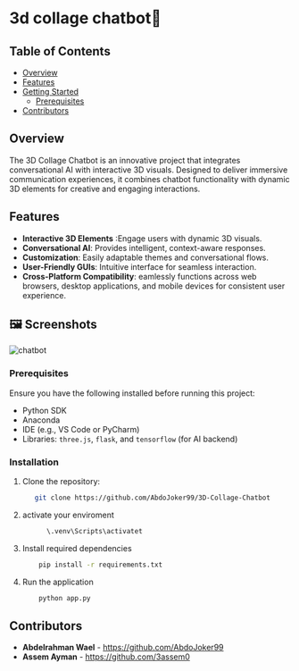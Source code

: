 # 3d collage chatbot🤖

## Table of Contents
- [Overview](#overview)
- [Features](#features)
- [Getting Started](#getting-started)
  - [Prerequisites](#prerequisites)
- [Contributors](#contributors)

## Overview
The 3D Collage Chatbot is an innovative project that integrates conversational AI with interactive 3D visuals. Designed to deliver immersive communication experiences, it combines chatbot functionality with dynamic 3D elements for creative and engaging interactions.

## Features
- **Interactive 3D Elements** :Engage users with dynamic 3D visuals.
- **Conversational AI**: Provides intelligent, context-aware responses.
- **Customization**: Easily adaptable themes and conversational flows.
- **User-Friendly GUIs**: Intuitive interface for seamless interaction.
- **Cross-Platform Compatibility**: eamlessly functions across web browsers, desktop applications, and mobile devices for consistent user experience.
  
## 🖼️ Screenshots
![chatbot](https://github.com/AbdoJoker99/college-chatbot/blob/main/Screenshot%202025-01-08%20235556.png)

### Prerequisites
Ensure you have the following installed before running this project:
- Python SDK
- Anaconda
- IDE (e.g., VS Code or PyCharm)
- Libraries: `three.js`, `flask`, and `tensorflow` (for AI backend)

### Installation
1. Clone the repository:
   ```bash
      git clone https://github.com/AbdoJoker99/3D-Collage-Chatbot
      ```
2. activate your  enviroment
   ```bash
         \.venv\Scripts\activatet
      ```
3. Install required dependencies
   ```bash
       pip install -r requirements.txt
      ```
4. Run the application
   ```bash
       python app.py
      ```

## Contributors

- **Abdelrahman Wael** - https://github.com/AbdoJoker99
- **Assem Ayman** - https://github.com/3assem0
  
